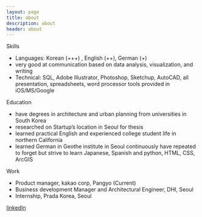 ```yaml
---
layout: page
title: about
description: about
header: about
---
```


Skills

* Languages: Korean (+++) , English (++), German (+)
* very good at communication based on data analysis, visualization, and writing
* Technical: SQL, Adobe Illustrator, Photoshop, Sketchup, AutoCAD, all presentation, spreadsheets, word processor tools provided in iOS/MS/Google



Education

* have degrees in architecture and urban planning from universities in South Korea
* researched on Startup’s location in Seoul for thesis
* learned practical English and experienced college student life in northern California
* learned German in Geothe institute in Seoul
continuously have repeated to forget but strive to learn Japanese, Spanish and python, HTML, CSS, ArcGIS



Work 

* Product manager, kakao corp, Pangyo (Current)
* Business development Manager and Architectural Engineer, DHI, Seoul
* Internship, Prada Korea, Seoul


[linkedIn]()
